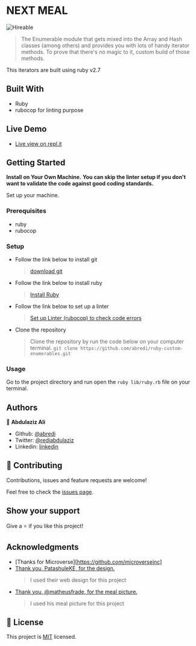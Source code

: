 # NEXT MEAL
![Hireable](https://cdn.rawgit.com/hiendv/hireable/master/styles/default/yes.svg)

> The Enumerable module that gets mixed into the Array and Hash classes (among others) and provides you with lots of handy iterator methods. To prove that there's no magic to it, custom build of those methods.


This iterators are built using ruby v2.7

## Built With

- Ruby
- rubocop for linting purpose

## Live Demo

-  [Live view on repl.it](https://repl.it/@aliabdulaziz/ruby-custom-enumerables)

## Getting Started

**Install on Your Own Machine.**
**You can skip the linter setup if you don't want to validate the code against good coding standards.**

Set up your machine.

### Prerequisites

- ruby
- rubocop

### Setup

- Follow the link below to install git
  > [download git](https://git-scm.com/downloads)
- Follow the link below to install ruby
  > [Install Ruby](https://www.theodinproject.com/courses/ruby-programming/lessons/installing-ruby-ruby-programming)
- Follow the link below to set up a linter
  > [Set up Linter (rubocop) to check code errors](https://github.com/rubocop-hq/rubocop)
- Clone the repository
  > Clone the repository by run the code below on your computer terminal.
  `git clone https://github.com/abredi/ruby-custom-enumerables.git`



### Usage

Go to the project directory and run open the `ruby lib/ruby.rb` file on your terminal.

## Authors

👤 **Abdulaziz Ali**

- Github: [@abredi](https://github.com/abredi)
- Twitter: [@rediabdulaziz](https://twitter.com/rediabdulaziz)
- Linkedin: [linkedin](https://www.linkedin.com/in/abdulaziz-ali-98948011a)



## 🤝 Contributing

Contributions, issues and feature requests are welcome!

Feel free to check the [issues page](issues/).

## Show your support

Give a ⭐️ if you like this project!

## Acknowledgments

- [Thanks for Microverse][https://github.com/microverseinc]
- [Thank you, PatashuleKE, for the design.](https://www.behance.net/gallery/25563385/PatashuleKE)
  > I used their web design for this project
- [Thank you, @matheusfrade, for the meal picture.](https://unsplash.com/@matheusfrade)
  > I used his meal picture for this project

## 📝 License

This project is [MIT](LICENSE) licensed.
